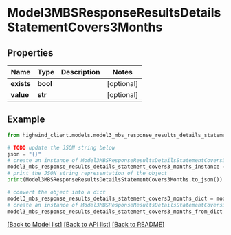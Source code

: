 # Model3MBSResponseResultsDetailsStatementCovers3Months


## Properties

Name | Type | Description | Notes
------------ | ------------- | ------------- | -------------
**exists** | **bool** |  | [optional] 
**value** | **str** |  | [optional] 

## Example

```python
from highwind_client.models.model3_mbs_response_results_details_statement_covers3_months import Model3MBSResponseResultsDetailsStatementCovers3Months

# TODO update the JSON string below
json = "{}"
# create an instance of Model3MBSResponseResultsDetailsStatementCovers3Months from a JSON string
model3_mbs_response_results_details_statement_covers3_months_instance = Model3MBSResponseResultsDetailsStatementCovers3Months.from_json(json)
# print the JSON string representation of the object
print(Model3MBSResponseResultsDetailsStatementCovers3Months.to_json())

# convert the object into a dict
model3_mbs_response_results_details_statement_covers3_months_dict = model3_mbs_response_results_details_statement_covers3_months_instance.to_dict()
# create an instance of Model3MBSResponseResultsDetailsStatementCovers3Months from a dict
model3_mbs_response_results_details_statement_covers3_months_from_dict = Model3MBSResponseResultsDetailsStatementCovers3Months.from_dict(model3_mbs_response_results_details_statement_covers3_months_dict)
```
[[Back to Model list]](../README.md#documentation-for-models) [[Back to API list]](../README.md#documentation-for-api-endpoints) [[Back to README]](../README.md)


